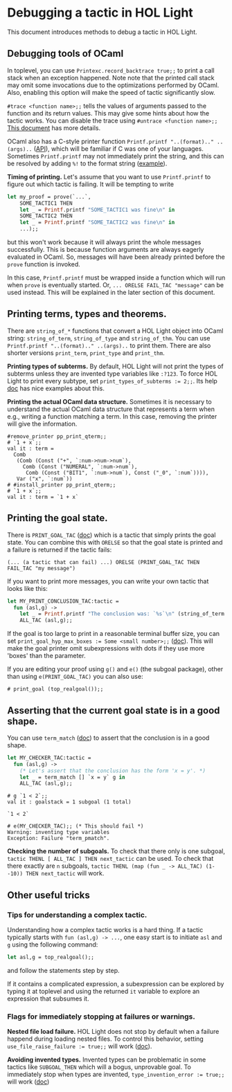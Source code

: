 # Debugging a tactic in HOL Light

This document introduces methods to debug a tactic in HOL Light.

## Debugging tools of OCaml

In toplevel, you can use `Printexc.record_backtrace true;;` to print a call stack
when an exception happened.
Note note that the printed call stack may omit
some invocations due to the optimizations performed by OCaml.
Also, enabling this option will make the speed of tactic significantly slow.

`#trace <function name>;;` tells the values of arguments passed to the function
and its return values.
This may give some hints about how the tactic works.
You can disable the trace using `#untrace <function name>;;`
[This document](https://ocaml.org/docs/debugging#tracing-functions-calls-in-the-toplevel)
has more details.

OCaml also has a C-style printer function `Printf.printf "..(format).." ..(args)..`
([API](https://ocaml.org/manual/5.2/api/Printf.html)), which will be familiar if
C was one of your languages.
Sometimes `Printf.printf` may not immediately print the string, and this can be
resolved by adding `%!` to the format string
([example](https://discuss.ocaml.org/t/when-does-printf-printf-flush/12057)).

<b>Timing of printing.</b>
Let's assume that you want to use `Printf.printf` to figure out which tactic is failing.
It will be tempting to write
```ocaml
let my_proof = prove(`...`,
	SOME_TACTIC1 THEN
	let _ = Printf.printf "SOME_TACTIC1 was fine\n" in
	SOME_TACTIC2 THEN
	let _ = Printf.printf "SOME_TACTIC2 was fine\n" in
	...);;
```
but this won't work because it will always print the whole messages successfully.
This is because function arguments are always eagerly evaluated in OCaml.
So, messages will have been already printed before the `prove` function is invoked.

In this case, `Printf.printf` must be wrapped inside a function which will run when `prove`
is eventually started.
Or, `... ORELSE FAIL_TAC "message"` can be used instead.
This will be explained in the later section of this document.


## Printing terms, types and theorems.

There are `string_of_*` functions that convert a HOL Light object into OCaml string:
`string_of_term`, `string_of_type` and `string_of_thm`.
You can use `Printf.printf "..(format).." ..(args)..` to print them.
There are also shorter versions `print_term`, `print_type` and `print_thm`.

<b>Printing types of subterms.</b>
By default, HOL Light will not print the types of subterms unless they are invented type
variables like `:?123`.
To force HOL Light to print every subtype, set `print_types_of_subterms := 2;;`.
Its help [doc](https://hol-light.github.io/references/HTML/print_types_of_subterms.html) has nice examples
about this.

<b>Printing the actual OCaml data structure.</b>
Sometimes it is necessary to understand the actual OCaml data structure that represents
a term when e.g., writing a function matching a term.
In this case, removing the printer will give the information.
```
#remove_printer pp_print_qterm;;
# `1 + x`;;
val it : term =
  Comb
   (Comb (Const ("+", `:num->num->num`),
     Comb (Const ("NUMERAL", `:num->num`),
      Comb (Const ("BIT1", `:num->num`), Const ("_0", `:num`)))),
   Var ("x", `:num`))
# #install_printer pp_print_qterm;;
# `1 + x`;;
val it : term = `1 + x`
```

## Printing the goal state.

There is `PRINT_GOAL_TAC` ([doc](https://hol-light.github.io/references/HTML/PRINT_GOAL_TAC.html))
which is a tactic that simply prints the goal state.
You can combine this with `ORELSE` so that the goal state is printed and a failure is returned
if the tactic fails:

```
(... (a tactic that can fail) ...) ORELSE (PRINT_GOAL_TAC THEN FAIL_TAC "my message")
```

If you want to print more messages, you can write your own tactic that looks like this:

```ocaml
let MY_PRINT_CONCLUSION_TAC:tactic =
  fun (asl,g) ->
    let _ = Printf.printf "The conclusion was: `%s`\n" (string_of_term g) in
    ALL_TAC (asl,g);;
```

If the goal is too large to print in a reasonable terminal buffer size,
you can set `print_goal_hyp_max_boxes := Some <small number>;;`
([doc](https://hol-light.github.io/references/HTML/print_goal_hyp_max_boxes.html)).
This will make the goal printer omit subexpressions with dots if they use more
'boxes' than the parameter.

If you are editing your proof using `g()` and `e()` (the subgoal package),
other than using `e(PRINT_GOAL_TAC)` you can also use:
```
# print_goal (top_realgoal());;
```

## Asserting that the current goal state is in a good shape.

You can use `term_match` ([doc](https://hol-light.github.io/references/HTML/term_match.html)) to
assert that the conclusion is in a good shape.

```ocaml
let MY_CHECKER_TAC:tactic =
  fun (asl,g) ->
    (* Let's assert that the conclusion has the form 'x = y'. *)
    let _ = term_match [] `x = y` g in
    ALL_TAC (asl,g);;
```

```
# g `1 < 2`;;
val it : goalstack = 1 subgoal (1 total)

`1 < 2`

# e(MY_CHECKER_TAC);; (* This should fail *)
Warning: inventing type variables
Exception: Failure "term_pmatch".
```

<b>Checking the number of subgoals.</b>
To check that there only is one subgoal,
`tactic THENL [ ALL_TAC ] THEN next_tactic` can be used.
To check that there exactly are `n` subgoals,
`tactic THENL (map (fun _ -> ALL_TAC) (1--10)) THEN next_tactic`
will work.

## Other useful tricks

### Tips for understanding a complex tactic.
Understanding how a complex tactic works is a hard thing.
If a tactic typically starts with `fun (asl,g) -> ...`,
one easy start is to initiate `asl` and `g` using the following command:
```ocaml
let asl,g = top_realgoal();;
```
and follow the statements step by step.

If it contains a complicated expression, a subexpression can be explored
by typing it at toplevel and using the returned `it` variable to explore
an expression that subsumes it.

### Flags for immediately stopping at failures or warnings.

<b>Nested file load failure.</b>
HOL Light does not stop by default when a failure happend during loading nested files.
To control this behavior, setting `use_file_raise_failure := true;;` will work
([doc](https://hol-light.github.io/references/HTML/use_file_raise_failure.html)).

<b>Avoiding invented types.</b>
Invented types can be problematic in some tactics like `SUBGOAL_THEN` which will
a bogus, unprovable goal.
To immediately stop when types are invented, `type_invention_error := true;;`
will work ([doc](https://hol-light.github.io/references/HTML/type_invention_error.html))